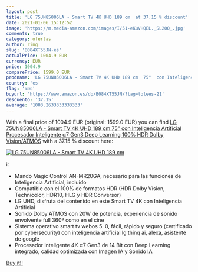 ```yaml
---
layout: post
title: 'LG 75UN85006LA - Smart TV 4K UHD 189 cm  at 37.15 % discount'
date: 2021-01-06 15:12:52
image: 'https://m.media-amazon.com/images/I/51-eKuVHQEL._SL200_.jpg'
comments: true
category: ofertas
author: ring
slug: 'B084XT55JN-es'
actualPrice: 1004.9 EUR
currency: EUR
price: 1004.9
comparePrice: 1599.0 EUR
prodname: 'LG 75UN85006LA - Smart TV 4K UHD 189 cm  75"  con Inteligencia Artificial  Procesador Inteligente α7 Gen3  Deep Learning  100% HDR  Dolby Vision/ATMOS'
country: 'es'
flag: '🇪🇸'
buyurl: 'https://www.amazon.es/dp/B084XT55JN/?tag=tolees-21'
descuento: '37.15'
average: '1003.2633333333333'
---
```


With a final price of 1004.9 EUR (original: 1599.0 EUR) you can find [LG 75UN85006LA - Smart TV 4K UHD 189 cm  75"  con Inteligencia Artificial  Procesador Inteligente α7 Gen3  Deep Learning  100% HDR  Dolby Vision/ATMOS](https://www.amazon.es/dp/B084XT55JN/?tag=tolees-21) with a  37.15 % discount here:

[![LG 75UN85006LA - Smart TV 4K UHD 189 cm ](https://m.media-amazon.com/images/I/51-eKuVHQEL._SL200_.jpg)](https://www.amazon.es/dp/B084XT55JN/?tag=tolees-21)

ℹ️:

- Mando Magic Control AN-MR20GA, necesario para las funciones de Inteligencia Artificial, incluido
- Compatible con el 100% de formatos HDR (HDR Dolby Vision, Technicolor, HDR10, HLG y HDR Conversor)
- LG UHD, disfruta del contenido en este Smart TV 4K con Inteligencia Artificial
- Sonido Dolby ATMOS con 20W de potencia, experiencia de sonido envolvente full 360º como en el cine
- Sistema operativo smart tv webos 5. 0, fácil, rápido y seguro (certificado por cybersecurity) con inteligencia artificial lg thinq ai, alexa, asistente de google
- Procesador Inteligente 4K α7 Gen3 de 14 Bit con Deep Learning integrado, calidad optimizada con Imagen IA y Sonido IA

[Buy it!!](https://www.amazon.es/dp/B084XT55JN/?tag=tolees-21)
